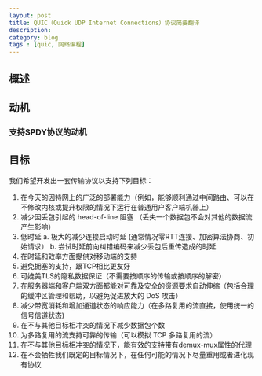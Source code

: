 ```yaml
---
layout: post
title: QUIC（Quick UDP Internet Connections）协议简要翻译
description: 
category: blog
tags : [quic, 网络编程]
---
```



## 概述

## 动机

### 支持SPDY协议的动机

## 目标

我们希望开发出一套传输协议以支持下列目标：

1. 在今天的因特网上的广泛的部署能力（例如，能够顺利通过中间路由、可以在不修改内核或提升权限的情况下运行在普通用户客户端机器上）
2. 减少因丢包引起的 head-of-line 阻塞 （丢失一个数据包不会对其他的数据流产生影响）
3. 低时延
	a. 极大的减少连接启动时延 (通常情况零RTT连接、加密算法协商、初始请求）
	b. 尝试时延前向纠错编码来减少丢包后重传造成的时延
4. 在时延和效率方面提供对移动端的支持
5. 避免拥塞的支持，跟TCP相比更友好
6. 可媲美TLS的隐私数据保证（不需要按顺序的传输或按顺序的解密）
7. 在服务器端和客户端双方面都能对可靠及安全的资源要求自动伸缩（包括合理的缓冲区管理和帮助，以避免促进放大的 DoS 攻击）
8. 减少带宽消耗和增加通道状态的响应能力（在多路复用的流直接，使用统一的信号信道状态)
9. 在不与其他目标相冲突的情况下减少数据包个数
10. 为多路复用的流支持可靠的传输（可以模拟 TCP 多路复用的流）
11. 在不与其他目标相冲突的情况下，能有效的支持带有demux-mux属性的代理
12. 在不会牺牲我们既定的目标情况下，在任何可能的情况下尽量重用或者进化现有协议